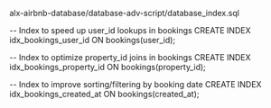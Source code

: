 alx-airbnb-database/database-adv-script/database_index.sql

-- Index to speed up user_id lookups in bookings
CREATE INDEX idx_bookings_user_id ON bookings(user_id);

-- Index to optimize property_id joins in bookings
CREATE INDEX idx_bookings_property_id ON bookings(property_id);

-- Index to improve sorting/filtering by booking date
CREATE INDEX idx_bookings_created_at ON bookings(created_at);

